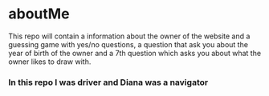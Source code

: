 # aboutMe
This repo will contain a information about the owner of the website  and a guessing game with yes/no questions, a question that ask you about the year of birth of the owner and a 7th question which asks you about what the owner likes to draw with.

### In this repo I was driver and Diana was a navigator 
